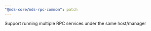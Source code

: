 ```yaml
---
"@mds-core/mds-rpc-common": patch
---
```


Support running multiple RPC services under the same host/manager
